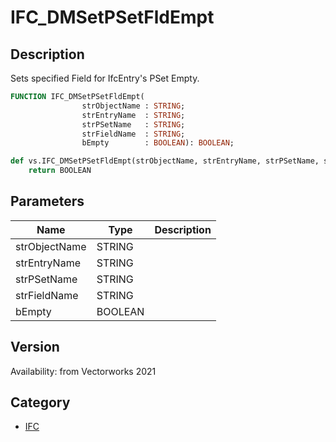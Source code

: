 # IFC_DMSetPSetFldEmpt

## Description
Sets specified Field for IfcEntry's PSet Empty.

```pascal
FUNCTION IFC_DMSetPSetFldEmpt(
				strObjectName : STRING;
				strEntryName  : STRING;
				strPSetName   : STRING;
				strFieldName  : STRING;
				bEmpty        : BOOLEAN): BOOLEAN;
```

```python
def vs.IFC_DMSetPSetFldEmpt(strObjectName, strEntryName, strPSetName, strFieldName, bEmpty):
    return BOOLEAN
```

## Parameters
|Name|Type|Description|
|---|---|---|
|strObjectName|STRING|   |
|strEntryName|STRING|   |
|strPSetName|STRING|   |
|strFieldName|STRING|   |
|bEmpty|BOOLEAN|   |

## Version
Availability: from Vectorworks 2021

## Category
* [IFC](../Categories/IFC.md)
